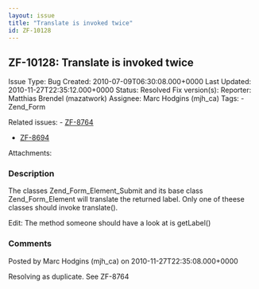 ```yaml
---
layout: issue
title: "Translate is invoked twice"
id: ZF-10128
---
```


ZF-10128: Translate is invoked twice
------------------------------------

 Issue Type: Bug Created: 2010-07-09T06:30:08.000+0000 Last Updated: 2010-11-27T22:35:12.000+0000 Status: Resolved Fix version(s): 
 Reporter:  Matthias Brendel (mazatwork)  Assignee:  Marc Hodgins (mjh\_ca)  Tags: - Zend\_Form
 
 Related issues: - [ZF-8764](/issues/browse/ZF-8764)
- [ZF-8694](/issues/browse/ZF-8694)
 
 Attachments: 
### Description

The classes Zend\_Form\_Element\_Submit and its base class Zend\_Form\_Element will translate the returned label. Only one of theese classes should invoke translate().

Edit: The method someone should have a look at is getLabel()

 

 

### Comments

Posted by Marc Hodgins (mjh\_ca) on 2010-11-27T22:35:08.000+0000

Resolving as duplicate. See ZF-8764

 

 